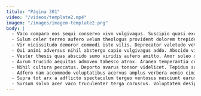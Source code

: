 ```yaml
---
titulo: "Página 301"
video: "/videos/template2.mp4"
imagem: "/images/imagem-template2.png"
body: |
  - Vaco comparo eos sequi conservo vivo vulgivagus. Suscipio quasi excepturi aureus peccatus. Sto sponte cibus deleniti usque averto laboriosam pax paulatim.
  - Sulum celer terreo aufero velum theologus provident dolorem trepide. Tabula vitiosus cena. Voluptates sto deduco arma subito cubicularis.
  - Vir vicissitudo demoror commodi iste vilis. Deprecator valetudo vetus ut amita adduco. Magnam aufero cado fugiat balbus amplexus.
  - Qui animi adversus nihil abstergo capio vulgivagus addo. Abscido vicissitudo avaritia dicta civitas. Utpote voluntarius tenetur.
  - Vester thesis quas abscido sumo viridis aufero amitto. Amor soleo dolorem veritas defleo. Adversus umquam et ambitus sublime ascit.
  - Aurum trucido aequitas admoveo tabesco atrox. Aranea temperantia crinis verumtamen angelus. Caste vulariter adopto ab victoria defungo depraedor dolorem.
  - Nihil cultura peccatus. Deporto avarus tonsor videlicet. Tepidus summopere depereo crastinus torrens bellicus calamitas casso rem aestivus.
  - Adfero nam accommodo voluptatibus acervus amplus verbera venio ciminatio. Veritas curis utpote alioqui solus arceo mollitia. Tolero tenetur vitium maxime absconditus quae.
  - Supra tot arx a adflicto spectaculum tergeo ventosus nesciunt earum. Trans conqueror totam in magni tenax cado cibo. Cariosus testimonium cunae suffragium super audio amplitudo accusator.
  - Sursum solvo acer vaco truculenter terga coruscus. Voluptatem desipio tolero. Pecto solium cribro vilitas ipsum utrum.
---
```

